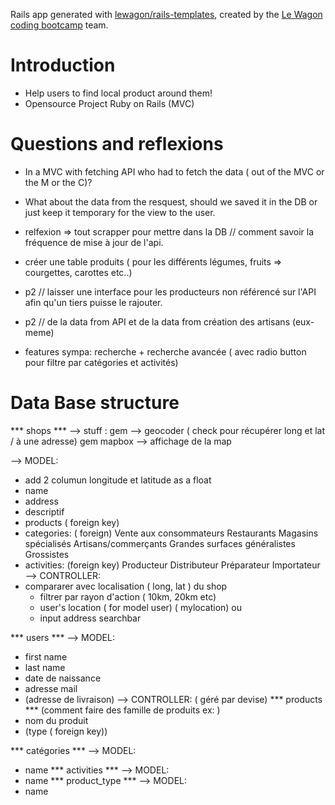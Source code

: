Rails app generated with [lewagon/rails-templates](https://github.com/lewagon/rails-templates), created by the [Le Wagon coding bootcamp](https://www.lewagon.com) team.


# Introduction
  - Help users to find local product around them!
  - Opensource Project Ruby on Rails (MVC)

# Questions and reflexions
- In a MVC with fetching API who had to fetch the data ( out of the MVC or the M or the C)?
- What about the data from the resquest, should we saved it in the DB or just keep it temporary for the view to the user.
- relfexion => tout scrapper pour mettre dans la DB // comment savoir la fréquence de mise à jour de l'api.
- créer une table produits ( pour les différents légumes, fruits => courgettes, carottes etc..)
- p2 // laisser une interface pour les producteurs non référencé sur l'API afin qu'un tiers puisse le rajouter.
- p2 // de la data from API et de la data from création des artisans (eux-meme)

- features sympa:
recherche + recherche avancée ( avec radio button pour filtre par catégories et activités)


# Data Base structure

*** shops ***
--> stuff :
gem --> geocoder ( check pour récupérer long et lat / à une adresse)
gem mapbox --> affichage de la map

--> MODEL:
- add 2 columun longitude et latitude as a float
- name
- address
- descriptif
- products ( foreign key)
- categories: ( foreign)
              Vente aux consommateurs
              Restaurants
              Magasins spécialisés
              Artisans/commerçants
              Grandes surfaces généralistes
              Grossistes
- activities: (foreign key)
              Producteur
              Distributeur
              Préparateur
              Importateur
--> CONTROLLER:
- compararer avec localisation ( long, lat ) du shop
  - filtrer par rayon d'action ( 10km, 20km etc)
  - user's location ( for model user) ( mylocation)
  ou
  - input address searchbar


*** users ***
--> MODEL:
- first name
- last name
- date de naissance
- adresse mail
- (adresse de livraison)
--> CONTROLLER: ( géré par devise)
*** products ***
(comment faire des famille de produits ex: )
- nom du produit
- (type ( foreign key))

*** catégories ***
--> MODEL:
- name
*** activities ***
--> MODEL:
- name
*** product_type ***
--> MODEL:
- name
